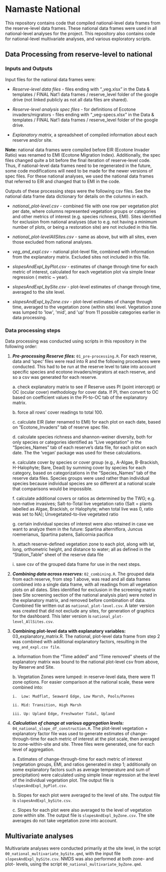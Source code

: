 # Namaste National

This repository contains code that compiled national-level data frames from the reserve-level data frames. These national data frames were used in all national-level analyses for the project. This repository also contains code for national-level multivariate analyses, and various exploratory scripts.

## Data Processing from reserve-level to national

### Inputs and Outputs

Input files for the national data frames were:

-   *Reserve-level data files* - files ending with “\_veg.xlsx” in the Data & templates / FINAL Nat’l data frames / reserve_level folder of the google drive (not linked publicly as not all data files are shared).

-   *Reserve-level analysis spec files* - for definitions of Ecotone invaders/migrators - files ending with “\_veg-specs.xlsx” in the Data & templates / FINAL Nat’l data frames / reserve_level folder of the google drive.

-   *Explanatory matrix*, a spreadsheet of compiled information about each reserve and/or site.

**Note:** national data frames were compiled before EIR (Ecotone Invader Ratio) was renamed to EMI (Ecotone Migration Index). Additionally, the spec files changed quite a bit before the final iteration of reserve-level code. Thus, if national-level data frames need to be regenerated in the future, some code modifications will need to be made for the newer versions of spec files. For these national analyses, we used the national data frames that referred to EIR and changed that to EMI in the code.

Outputs of these processing steps were the following csv files. See the national data frame data dictionary for details on the columns in each.

-   *national_plot-level.csv* - combined file with one row per vegetation plot per date, where columns represented vegetation groups or categories and other metrics of interest (e.g. species richness, EMI). Sites identified for exclusion from national analyses (due to e.g. not having a minimum number of plots, or being a restoration site) are not included in this file.

-   *national_plot-levelAllSites.csv* - same as above, but with all sites, even those excluded from national analyses.

-   *veg_and_expl.csv* - national plot-level file, combined with information from the explanatory matrix. Excluded sites not included in this file.

-   *slopesAndExpl_byPlot.csv* - estimates of change through time for each metric of interest, calculated for each vegetation plot via simple linear regression ( metric \~ year).

-   *slopesAndExpl_bySite.csv* - plot-level estimates of change through time, averaged to the site level.

-   *slopesAndExpl_byZone.csv* - plot-level estimates of change through time, averaged to the vegetation zone (within site) level. Vegetation zone was lumped to 'low', 'mid', and 'up' from 11 possible categories earlier in data processing.

### Data processing steps

Data processing was conducted using scripts in this repository in the following order:

1.  ***Pre-processing Reserve files:*** `01_pre-processing.R`. For each reserve, data and ‘spec’ files were read into R and the following procedures were conducted. This had to be run at the reserve level to take into account specific species and ecotone invaders/migrators at each reserve, and so a csv was generated for each reserve.

    a.  check explanatory matrix to see if Reserve uses PI (point intercept) or OC (ocular cover) methodology for cover data. If PI, then convert to OC based on coefficient values in the PI-to-OC tab of the explanatory matrix.

    b.  force all rows’ cover readings to total 100.

    c.  calculate EIR (later renamed to EMI) for each plot on each date, based on “Ecotone_Invaders” tab of reserve spec file.

    d.  calculate species richness and shannon-weiner diversity, both for only species or categories identified as “Live vegetation” in the “Species_Names” tab of each reserve’s data file, for each plot on each date. The the ‘vegan’ package was used for these calculations.

    e.  calculate cover by species or cover group (e.g., A-Algae, B-Brackish, H-Halophyte; Bare, Dead) by summing cover by species for each category, based on categorizations in the “Species_Names” tab of the reserve data files. Species groups were used rather than individual species because individual species are so different at a national scale that comparisons would be impossible.

    f.  calculate additional covers or ratios as determined by the TWG; e.g. non-native invasives; Salt-to-Total live vegetation ratio (Salt = plants labelled as Algae, Brackish, or Halophyte; when total live was 0, ratio was set to NA); Unvegetated-to-live vegetated ratio

    g.  certain individual species of interest were also retained in case we want to analyze them in the future: Spartina alterniflora, Juncus roemerianus, Spartina patens, Salicornia pacifica

    h.  attach reserve-defined vegetation zone to each plot, along with lat, long, orthometric height, and distance to water; all as defined in the “Station_Table” sheet of the reserve data file

    i.  save csv of the grouped data frame for use in the next steps. 

2.  ***Combining data across reserves:*** `02_combining.R`. The grouped data from each reserve, from step 1 above, was read and all data frames combined into a single data frame, with all readings from all vegetation plots on all dates. Sites identified for exclusion in the screening matrix (see Site screening section of the national analysis plan) were noted in the explanatory matrix, and removed before combination of data. Combined file written out as `national_plot-level.csv`. A later version was created that did not exclude any sites, for generation of graphics for the dashboard. This later version is `national_plot-level_AllSites.csv`.

3.  **Combining plot-level data with explanatory variables:** 03_explanatory_matrix.R. The national, plot-level data frame from step 2 was combined with additional explanatory factors, resulting in the `veg_and_expl.csv file`.

    a.  Information from the “Time added” and “Time removed” sheets of the explanatory matrix was bound to the national plot-level csv from above, by Reserve and Site.

    b.  Vegetation Zones were lumped: in reserve-level data, there were 11 zone options. For easier comparison at the national scale, these were combined into:

        i.  Low: Mudflat, Seaward Edge, Low Marsh, Pools/Pannes

        ii. Mid: Transition, High Marsh

        iii. Up: Upland Edge, Freshwater Tidal, Upland

4.  ***Calculation of change at various aggregation levels:*** `04_national_slope_df_construction.R`. The plot-level vegetation + explanatory factor file was used to generate estimates of change-through-time for each metric of interest at the plot scale, then averaged to zone-within-site and site. Three files were generated, one for each level of aggregation.

    a.  Estimates of change-through-time for each metric of interest (vegetation groups, EMI, and ratios generated in step 1; additionally on some explanatory factors such as average temperature and sum of precipitation) were calculated using simple linear regression at the level of the individual vegetation plot. The output file is `slopesAndExpl_byPlot.csv`.

    b.  Slopes for each plot were averaged to the level of site. The output file is `slopesAndExpl_bySite.csv`.

    c.  Slopes for each plot were also averaged to the level of vegetation zone within site. The output file is `slopesAndExpl_byZone.csv`. The site averages do not take vegetation zone into account.

## Multivariate analyses

Multivariate analyses were conducted primarily at the site level, in the script `00_national_multivariate_bySite.qmd`, with the input file `slopesAndExpl_bySite.csv`. NMDS was also performed at both zone- and plot- levels, using the script `00_national_multivariate_byZone.qmd`.
